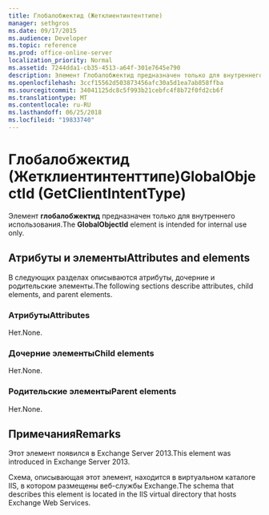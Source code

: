 ```yaml
---
title: Глобалобжектид (Жетклиентинтенттипе)
manager: sethgros
ms.date: 09/17/2015
ms.audience: Developer
ms.topic: reference
ms.prod: office-online-server
localization_priority: Normal
ms.assetid: 7244dda1-cb35-4513-a64f-301e7645e790
description: Элемент Глобалобжектид предназначен только для внутреннего использования.
ms.openlocfilehash: 3ccf15562d503873456afc30a5d1ea7ab858ffba
ms.sourcegitcommit: 34041125dc8c5f993b21cebfc4f8b72f0fd2cb6f
ms.translationtype: MT
ms.contentlocale: ru-RU
ms.lasthandoff: 06/25/2018
ms.locfileid: "19833740"
---
```

# <a name="globalobjectid-getclientintenttype"></a><span data-ttu-id="119e2-103">Глобалобжектид (Жетклиентинтенттипе)</span><span class="sxs-lookup"><span data-stu-id="119e2-103">GlobalObjectId (GetClientIntentType)</span></span>

<span data-ttu-id="119e2-104">Элемент **глобалобжектид** предназначен только для внутреннего использования.</span><span class="sxs-lookup"><span data-stu-id="119e2-104">The **GlobalObjectId** element is intended for internal use only.</span></span> 

## <a name="attributes-and-elements"></a><span data-ttu-id="119e2-105">Атрибуты и элементы</span><span class="sxs-lookup"><span data-stu-id="119e2-105">Attributes and elements</span></span>

<span data-ttu-id="119e2-106">В следующих разделах описываются атрибуты, дочерние и родительские элементы.</span><span class="sxs-lookup"><span data-stu-id="119e2-106">The following sections describe attributes, child elements, and parent elements.</span></span>
  
### <a name="attributes"></a><span data-ttu-id="119e2-107">Атрибуты</span><span class="sxs-lookup"><span data-stu-id="119e2-107">Attributes</span></span>

<span data-ttu-id="119e2-108">Нет.</span><span class="sxs-lookup"><span data-stu-id="119e2-108">None.</span></span>
  
### <a name="child-elements"></a><span data-ttu-id="119e2-109">Дочерние элементы</span><span class="sxs-lookup"><span data-stu-id="119e2-109">Child elements</span></span>

<span data-ttu-id="119e2-110">Нет.</span><span class="sxs-lookup"><span data-stu-id="119e2-110">None.</span></span>
  
### <a name="parent-elements"></a><span data-ttu-id="119e2-111">Родительские элементы</span><span class="sxs-lookup"><span data-stu-id="119e2-111">Parent elements</span></span>

<span data-ttu-id="119e2-112">Нет.</span><span class="sxs-lookup"><span data-stu-id="119e2-112">None.</span></span>
  
## <a name="remarks"></a><span data-ttu-id="119e2-113">Примечания</span><span class="sxs-lookup"><span data-stu-id="119e2-113">Remarks</span></span>

<span data-ttu-id="119e2-114">Этот элемент появился в Exchange Server 2013.</span><span class="sxs-lookup"><span data-stu-id="119e2-114">This element was introduced in Exchange Server 2013.</span></span>
  
<span data-ttu-id="119e2-115">Схема, описывающая этот элемент, находится в виртуальном каталоге IIS, в котором размещены веб-службы Exchange.</span><span class="sxs-lookup"><span data-stu-id="119e2-115">The schema that describes this element is located in the IIS virtual directory that hosts Exchange Web Services.</span></span>
  

